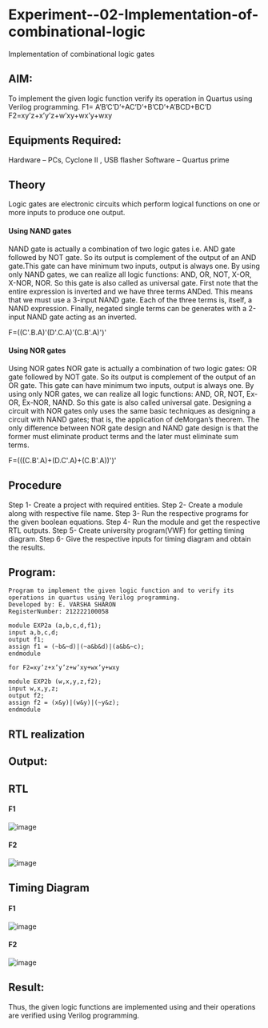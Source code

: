 # Experiment--02-Implementation-of-combinational-logic
Implementation of combinational logic gates
 
## AIM:
To implement the given logic function verify its operation in Quartus using Verilog programming.
 F1= A’B’C’D’+AC’D’+B’CD’+A’BCD+BC’D
F2=xy’z+x’y’z+w’xy+wx’y+wxy
 
 
 
## Equipments Required:
Hardware – PCs, Cyclone II , USB flasher Software – Quartus prime

## Theory
Logic gates are electronic circuits which perform logical functions on one or more inputs to produce one output.

#### Using NAND gates
NAND gate is actually a combination of two logic gates i.e. AND gate followed by NOT gate. So its output is complement of the output of an AND gate.This gate can have minimum two inputs, output is always one. By using only NAND gates, we can realize all logic functions: AND, OR, NOT, X-OR, X-NOR, NOR. So this gate is also called as universal gate. First note that the entire expression is inverted and we have three terms ANDed. This means that we must use a 3-input NAND gate. Each of the three terms is, itself, a NAND expression. Finally, negated single terms can be generates with a 2-input NAND gate acting as an inverted.

F=((C'.B.A)'(D'.C.A)'(C.B'.A)')'

#### Using NOR gates

Using NOR gates NOR gate is actually a combination of two logic gates: OR gate followed by NOT gate. So its output is complement of the output of an OR gate. This gate can have minimum two inputs, output is always one. By using only NOR gates, we can realize all logic functions: AND, OR, NOT, Ex-OR, Ex-NOR, NAND. So this gate is also called universal gate. Designing a circuit with NOR gates only uses the same basic techniques as designing a circuit with NAND gates; that is, the application of deMorgan’s theorem. The only difference between NOR gate design and NAND gate design is that the former must eliminate product terms and the later must eliminate sum terms.

F=(((C.B'.A)+(D.C'.A)+(C.B'.A))')'

## Procedure
Step 1- Create a project with required entities.
Step 2- Create a module along with respective file name.
Step 3- Run the respective programs for the given boolean equations.
Step 4- Run the module and get the respective RTL outputs.
Step 5- Create university program(VWF) for getting timing diagram.
Step 6- Give the respective inputs for timing diagram and obtain the results.

## Program:
```
Program to implement the given logic function and to verify its operations in quartus using Verilog programming.
Developed by: E. VARSHA SHARON
RegisterNumber: 212222100058

module EXP2a (a,b,c,d,f1);
input a,b,c,d;
output f1;
assign f1 = (~b&~d)|(~a&b&d)|(a&b&~c);
endmodule

for F2=xy’z+x’y’z+w’xy+wx’y+wxy

module EXP2b (w,x,y,z,f2);
input w,x,y,z;
output f2;
assign f2 = (x&y)|(w&y)|(~y&z);
endmodule
```
## RTL realization

## Output:
## RTL
#### F1
![image](https://github.com/varshasharon/Experiment--02-Implementation-of-combinational-logic-/assets/98278161/db4abef1-a39b-47f3-9710-77883adb36df)

#### F2
![image](https://github.com/varshasharon/Experiment--02-Implementation-of-combinational-logic-/assets/98278161/cdb90b96-e33b-411d-89a7-c8a89362ee02)

## Timing Diagram
#### F1
![image](https://github.com/varshasharon/Experiment--02-Implementation-of-combinational-logic-/assets/98278161/26b54537-89c9-4faf-b3e5-9ca48d6186e2)

#### F2
![image](https://github.com/varshasharon/Experiment--02-Implementation-of-combinational-logic-/assets/98278161/1cb4c6be-c245-4c3a-9804-e7be43c63fc8)

## Result:
Thus, the given logic functions are implemented using and their operations are verified using Verilog programming.
